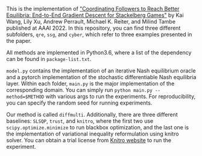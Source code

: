 This is the implementation of ["Coordinating Followers to Reach Better Equilibria: End-to-End Gradient Descent for Stackelberg Games"](https://teamcore.seas.harvard.edu/files/teamcore/files/stackelberg_games_multiple_followers_Wang_AAAI2022) by Kai Wang, Lily Xu, Andrew Perrault, Michael K. Reiter, and Milind Tambe published at AAAI 2022. In this repository, you can find three different subfolders, `qre`, `ssg`, and `cyber`, which refer to three examples presented in the paper.

All methods are implemented in Python3.6, where a list of the dependency can be found in `package-list.txt`.

`model.py` contains the implementation of an iterative Nash equilibrium oracle and a pytorch implementation of the stochastic differentiable Nash equilibria layer. Within each folder, `main.py` is the major implementation of the corresponding domain. You can simply run `python main.py --method=$METHOD` with various args to run the experiments.
For reproducibility, you can specify the random seed for running experiments.

Our method is called `diffmulti`. Additionally, there are three different baselines: `SLSQP`, `trust`, and `knitro`, where the first two use `scipy.optimize.minimize` to run blackbox optimization, and the last one is the implementation of variational inequality reformulation using knitro solver. You can obtain a trial license from [Knitro website](https://www.artelys.com/solvers/knitro/) to run the experiment. 
